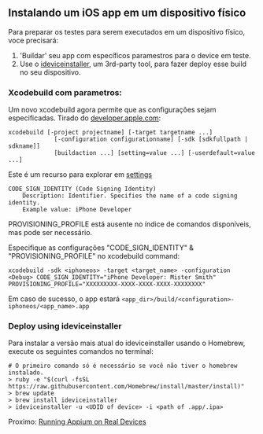 ## Instalando um iOS app em um dispositivo físico

Para preparar os testes para serem executados em um dispositivo físico, voce precisará:

1. 'Buildar' seu app com específicos paramestros para o device em teste.
2. Use o [ideviceinstaller](https://github.com/libimobiledevice/ideviceinstaller), um 3rd-party tool,
 para fazer deploy esse build no seu dispositivo.

### Xcodebuild com parametros:
Um novo xcodebuild agora permite que as configurações sejam especificadas. Tirado do [developer.apple.com](https://developer.apple.com/library/mac/#documentation/Darwin/Reference/ManPages/man1/xcodebuild.1.html):

```center
xcodebuild [-project projectname] [-target targetname ...]
             [-configuration configurationname] [-sdk [sdkfullpath | sdkname]]
             [buildaction ...] [setting=value ...] [-userdefault=value ...]
```

Este é um recurso para explorar em [settings](https://developer.apple.com/library/mac/#documentation/DeveloperTools/Reference/XcodeBuildSettingRef/1-Build_Setting_Reference/build_setting_ref.html#//apple_ref/doc/uid/TP40003931-CH3-DontLinkElementID_10)

```center
CODE_SIGN_IDENTITY (Code Signing Identity)
    Description: Identifier. Specifies the name of a code signing identity.
    Example value: iPhone Developer
```

PROVISIONING_PROFILE está ausente no índice de comandos disponíveis,
mas pode ser necessário.

Especifique as configurações "CODE_SIGN_IDENTITY" & "PROVISIONING_PROFILE" no
xcodebuild command:

```center
xcodebuild -sdk <iphoneos> -target <target_name> -configuration <Debug> CODE_SIGN_IDENTITY="iPhone Developer: Mister Smith" PROVISIONING_PROFILE="XXXXXXXXX-XXXX-XXXX-XXXX-XXXXXXXX"
```

Em caso de sucesso, o app estará ```<app_dir>/build/<configuration>-iphoneos/<app_name>.app```

### Deploy using ideviceinstaller

Para instalar a versão mais atual do ideviceinstaller usando o
Homebrew, execute os seguintes comandos no terminal:

 ``` center
 # O primeiro comando só é necessário se você não tiver o homebrew instalado.
 > ruby -e "$(curl -fsSL https://raw.githubusercontent.com/Homebrew/install/master/install)"
 > brew update
 > brew install ideviceinstaller
 > ideviceinstaller -u <UDID of device> -i <path of .app/.ipa>
 ```

Proximo: [Running Appium on Real Devices](real-devices.md)
